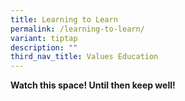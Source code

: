 ```yaml
---
title: Learning to Learn
permalink: /learning-to-learn/
variant: tiptap
description: ""
third_nav_title: Values Education
---
```

<p><strong>Watch this space! Until then keep well!</strong>
</p>